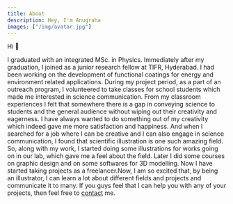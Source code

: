 ```yaml
---
title: About
description: Hey, I'm Anugraha
images: ["/img/avatar.jpg"]
---
```


Hi :wave: 


I graduated with an integrated MSc. in Physics. Immediately after my graduation, I joined as a junior research fellow at TIFR, Hyderabad. I had been working on the development of functional coatings for energy and environment related applications. During my project period, as a part of an outreach program, I volunteered to take classes for school students which made me interested in science communication. From my classroom experiences I felt that somewhere there is a gap in conveying science to students and the general audience without wiping out their creativity and eagerness. I have always wanted to do something out of my creativity which indeed gave me more satisfaction and happiness. And when I searched for a job where I can be creative and I can also engage in science communication, I found that scientific illustration is one such amazing field. So, along with my work, I started doing some illustrations for works going on in our lab, which gave me a feel about the field. Later I did some courses on graphic design and on some softwares for 3D modelling. Now I have started taking projects as a freelancer.Now, I am so excited that, by being an illustrator, I can learn a lot about different fields and projects and communicate it to many. If you guys feel that I can help you with any of your projects, then feel free to [contact](/contact/) me.